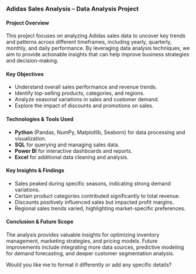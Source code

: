 ### **Adidas Sales Analysis – Data Analysis Project**  

#### **Project Overview**  
This project focuses on analyzing Adidas sales data to uncover key trends and patterns across different timeframes, including yearly, quarterly, monthly, and daily performance. By leveraging data analysis techniques, we aim to provide actionable insights that can help improve business strategies and decision-making.  

#### **Key Objectives**  
- Understand overall sales performance and revenue trends.  
- Identify top-selling products, categories, and regions.  
- Analyze seasonal variations in sales and customer demand.  
- Explore the impact of discounts and promotions on sales.  

#### **Technologies & Tools Used**  
- **Python** (Pandas, NumPy, Matplotlib, Seaborn) for data processing and visualization.  
- **SQL** for querying and managing sales data.  
- **Power BI** for interactive dashboards and reports.  
- **Excel** for additional data cleaning and analysis.  

#### **Key Insights & Findings**  
- Sales peaked during specific seasons, indicating strong demand variations.  
- Certain product categories contributed significantly to total revenue.  
- Discounts positively influenced sales but impacted profit margins.  
- Regional sales trends varied, highlighting market-specific preferences.  

#### **Conclusion & Future Scope**  
The analysis provides valuable insights for optimizing inventory management, marketing strategies, and pricing models. Future improvements include integrating more data sources, predictive modeling for demand forecasting, and deeper customer segmentation analysis.  

Would you like me to format it differently or add any specific details?
